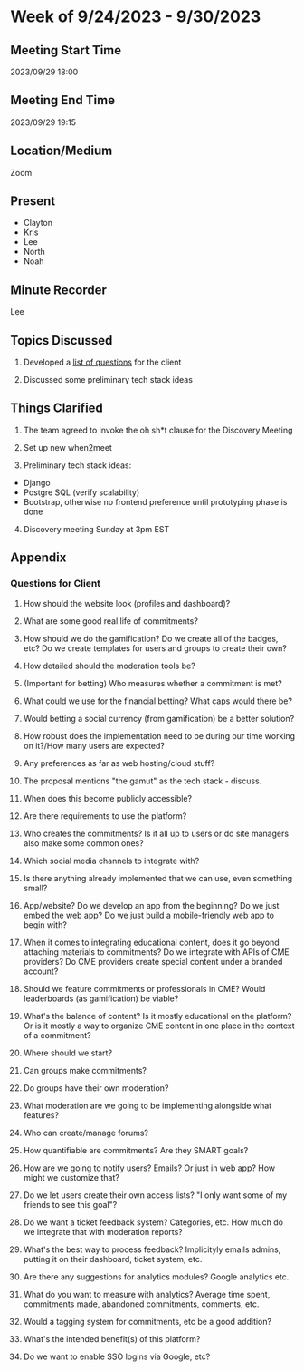 # Week of 9/24/2023 - 9/30/2023

## Meeting Start Time

2023/09/29 18:00

## Meeting End Time

2023/09/29 19:15

## Location/Medium

Zoom

## Present

- Clayton
- Kris
- Lee
- North
- Noah

## Minute Recorder

Lee

## Topics Discussed

1. Developed a [list of questions](#questions_for_client) for the client

2. Discussed some preliminary tech stack ideas

## Things Clarified

1. The team agreed to invoke the oh sh*t clause for the Discovery Meeting

2. Set up new when2meet

3. Preliminary tech stack ideas: 
  - Django
  - Postgre SQL (verify scalability) 
  - Bootstrap, otherwise no frontend preference until prototyping phase is done

4. Discovery meeting Sunday at 3pm EST

## Appendix

### Questions for Client

1. How should the website look (profiles and dashboard)?

2. What are some good real life of commitments?

3. How should we do the gamification? Do we create all of the badges, etc? Do we create templates for users and groups to create their own?

4. How detailed should the moderation tools be?

5. (Important for betting) Who measures whether a commitment is met? 

6. What could we use for the financial betting? What caps would there be?

7. Would betting a social currency (from gamification) be a better solution?

8. How robust does the implementation need to be during our time working on it?/How many users are expected?

9. Any preferences as far as web hosting/cloud stuff?

10. The proposal mentions "the gamut" as the tech stack - discuss.

11. When does this become publicly accessible?

12. Are there requirements to use the platform?

13. Who creates the commitments? Is it all up to users or do site managers also make some common ones?

14. Which social media channels to integrate with?

15. Is there anything already implemented that we can use, even something small?

16. App/website? Do we develop an app from the beginning? Do we just embed the web app? Do we just build a mobile-friendly web app to begin with?

17. When it comes to integrating educational content, does it go beyond attaching materials to commitments? Do we integrate with APIs of CME providers? Do CME providers create special content under a branded account?

18. Should we feature commitments or professionals in CME? Would leaderboards (as gamification) be viable?

19. What's the balance of content? Is it mostly educational on the platform? Or is it mostly a way to organize CME content in one place in the context of a commitment?

20. Where should we start?

21. Can groups make commitments? 

22. Do groups have their own moderation?

23. What moderation are we going to be implementing alongside what features?

24. Who can create/manage forums?

25. How quantifiable are commitments? Are they SMART goals?

26. How are we going to notify users? Emails? Or just in web app? How might we customize that?

27. Do we let users create their own access lists? "I only want some of my friends to see this goal"?

28. Do we want a ticket feedback system? Categories, etc. How much do we integrate that with moderation reports?

29. What's the best way to process feedback? Implicityly emails admins, putting it on their dashboard, ticket system, etc.

30. Are there any suggestions for analytics modules? Google analytics etc.

31. What do you want to measure with analytics? Average time spent, commitments made, abandoned commitments, comments, etc.

32. Would a tagging system for commitments, etc be a good addition?

33. What's the intended benefit(s) of this platform?

34. Do we want to enable SSO logins via Google, etc?
